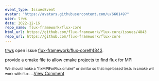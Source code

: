 ```yaml
---
event_type: IssuesEvent
avatar: "https://avatars.githubusercontent.com/u/660149?"
user: trws
date: 2022-12-16
repo_name: flux-framework/flux-core
html_url: https://github.com/flux-framework/flux-core/issues/4843
repo_url: https://github.com/flux-framework/flux-core
---
```


<a href='https://github.com/trws' target='_blank'>trws</a> open issue <a href='https://github.com/flux-framework/flux-core/issues/4843' target='_blank'>flux-framework/flux-core#4843</a>.

<p>provide a cmake file to allow cmake projects to find flux for MPI</p><small>We should make a "fixMPIForFlux.cmake" or similar so that mpi-based tests in cmake will work with flux....</small><a href='https://github.com/flux-framework/flux-core/issues/4843' target='_blank'>View Comment</a>